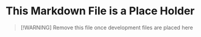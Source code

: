 # This Markdown File is a Place Holder
>[!WARNING] Remove this file once development files are placed here


